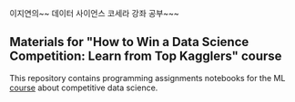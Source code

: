 이지연의~~ 데이터 사이언스 코세라 강좌 공부~~~ 

## Materials for "How to Win a Data Science Competition: Learn from Top Kagglers" course

This repository contains programming assignments notebooks for the ML [course](https://www.coursera.org/learn/competitive-data-science/home/welcome) about competitive data science.

